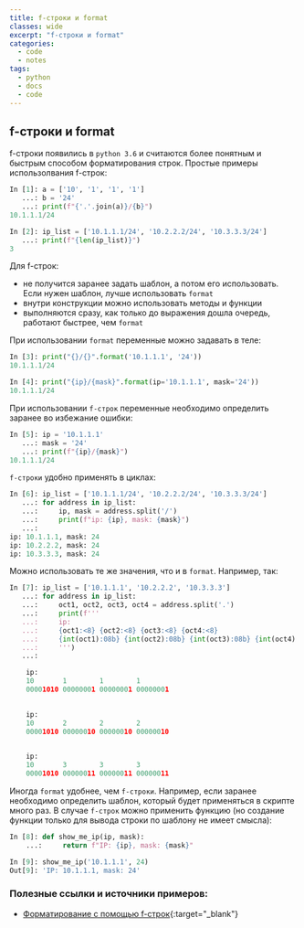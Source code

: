 ```yaml
---
title: f-строки и format 
classes: wide
excerpt: "f-строки и format"
categories:
  - code
  - notes
tags:
  - python
  - docs
  - code
---
```

## f-строки и format

f-строки появились в `python 3.6` и считаются более понятным и быстрым способом форматирования строк.
Простые примеры использолвания f-строк:

```python
In [1]: a = ['10', '1', '1', '1']
   ...: b = '24'
   ...: print(f"{'.'.join(a)}/{b}")
10.1.1.1/24
```

```python
In [2]: ip_list = ['10.1.1.1/24', '10.2.2.2/24', '10.3.3.3/24']
   ...: print(f"{len(ip_list)}")
3
```

Для f-строк:
- не получится заранее задать шаблон, а потом его использовать. Если нужен шаблон, лучше использовать `format`
- внутри конструкции можно использовать методы и функции
- выполняются сразу, как только до выражения дошла очередь, работают быстрее, чем `format`

При использовании `format` переменные можно задавать в теле:
```python
In [3]: print("{}/{}".format('10.1.1.1', '24'))
10.1.1.1/24
```

```python
In [4]: print("{ip}/{mask}".format(ip='10.1.1.1', mask='24'))
10.1.1.1/24
```

При использовании `f-строк` переменные необходимо определить заранее во избежание ошибки:
```python
In [5]: ip = '10.1.1.1'
   ...: mask = '24'
   ...: print(f"{ip}/{mask}")
10.1.1.1/24
```

`f-строки` удобно применять в циклах:
```python
In [6]: ip_list = ['10.1.1.1/24', '10.2.2.2/24', '10.3.3.3/24']
   ...: for address in ip_list:
   ...:     ip, mask = address.split('/')
   ...:     print(f"ip: {ip}, mask: {mask}")
   ...:
ip: 10.1.1.1, mask: 24
ip: 10.2.2.2, mask: 24
ip: 10.3.3.3, mask: 24
```

Можно использовать те же значения, что и в `format`. Например, так:
```python
In [7]: ip_list = ['10.1.1.1', '10.2.2.2', '10.3.3.3']
   ...: for address in ip_list:
   ...:     oct1, oct2, oct3, oct4 = address.split('.')
   ...:     print(f'''
   ...:     ip: 
   ...:     {oct1:<8} {oct2:<8} {oct3:<8} {oct4:<8}
   ...:     {int(oct1):08b} {int(oct2):08b} {int(oct3):08b} {int(oct4):08b}
   ...:     ''')
   ...:

    ip: 
    10       1        1        1       
    00001010 00000001 00000001 00000001
    

    ip: 
    10       2        2        2       
    00001010 00000010 00000010 00000010
    

    ip: 
    10       3        3        3       
    00001010 00000011 00000011 00000011
```

Иногда `format` удобнее, чем `f-строки`. Например, если заранее необходимо определить шаблон, который будет применяться в скрипте много раз. В случае `f-строк` можно применить функцию (но создание функции только для вывода строки по шаблону не имеет смысла):
```python
In [8]: def show_me_ip(ip, mask):
    ...:     return f"IP: {ip}, mask: {mask}"

In [9]: show_me_ip('10.1.1.1', 24)
Out[9]: 'IP: 10.1.1.1, mask: 24'
```

### Полезные ссылки и источники примеров:
- [Форматирование с помощью f-строк](https://pyneng.readthedocs.io/ru/latest/book/08_useful_basics/f-string.html){:target="_blank"}
